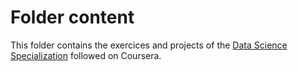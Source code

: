 # Folder content

This folder contains the exercices and projects of the <a href="https://www.coursera.org/specializations/jhu-data-science">Data Science Specialization</a> followed on Coursera. 
